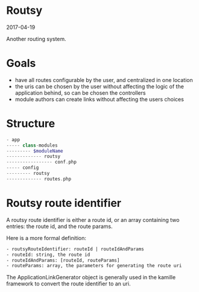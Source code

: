 Routsy
============
2017-04-19



Another routing system.




Goals
========

- have all routes configurable by the user, and centralized in one location 
- the uris can be chosen by the user without affecting the logic of the application behind, so can be chosen the controllers  
- module authors can create links without affecting the users choices  




Structure
===============

```php
- app
----- class-modules
--------- $moduleName
------------- routsy
----------------- conf.php
----- config
--------- routsy
------------- routes.php  
```


Routsy route identifier
==========================

A routsy route identifier is either a route id, or an array containing two
entries: the route id, and the route params.

Here is a more formal definition:

```txt
- routsyRouteIdentifier: routeId | routeIdAndParams
- routeId: string, the route id 
- routeIdAndParams: [routeId, routeParams]
- routeParams: array, the parameters for generating the route uri
```

The ApplicationLinkGenerator object is generally used in 
the kamille framework to convert the route identifier to an uri. 
